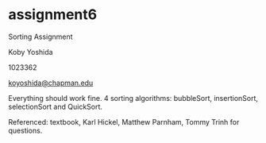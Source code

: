 # assignment6
Sorting Assignment

Koby Yoshida

1023362

koyoshida@chapman.edu

Everything should work fine. 4 sorting algorithms: bubbleSort, insertionSort, selectionSort and QuickSort.

Referenced: textbook, Karl Hickel, Matthew Parnham, Tommy Trinh for questions.

